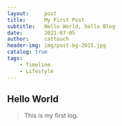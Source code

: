 ```yaml
---
layout:     post                   
title:      My First Post 
subtitle:   Hello World, hello Blog 
date:       2021-07-05              
author:     cattouch                    
header-img: img/post-bg-2015.jpg    
catalog: true                      
tags:                            
    - Timeline
    - Lifestyle
---
```


## Hello World
> This is my first log.
